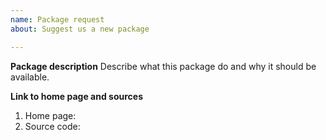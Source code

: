 ```yaml
---
name: Package request
about: Suggest us a new package

---
```


<!-- Important note: If you don't provide information 'why this package is needed' then it's importance will be determined by repository owner ;) -->

**Package description**
Describe what this package do and why it should be available.

**Link to home page and sources**
1. Home page:
2. Source code:
